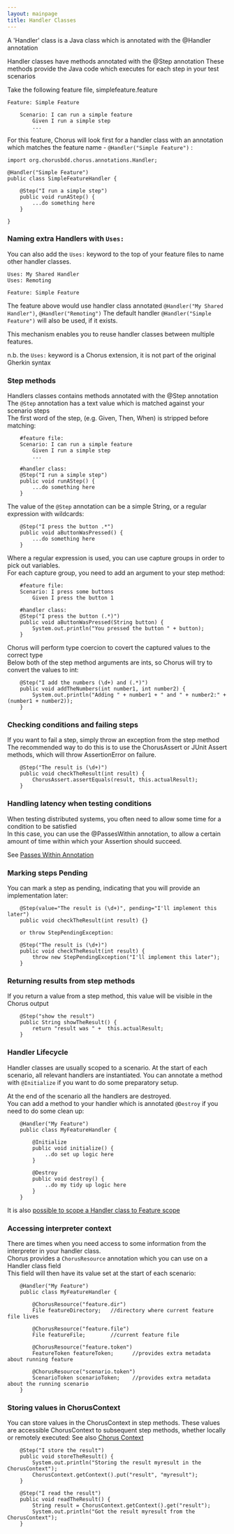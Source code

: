 ```yaml
---
layout: mainpage
title: Handler Classes
---
```


A 'Handler' class is a Java class which is annotated with the @Handler annotation
 
Handler classes have methods annotated with the @Step annotation
These methods provide the Java code which executes for each step in your test scenarios

Take the following feature file, simplefeature.feature
 
    Feature: Simple Feature
    
        Scenario: I can run a simple feature
            Given I run a simple step
            ...

    
For this feature, Chorus will look first for a handler class with an annotation which matches the feature name - `@Handler("Simple Feature")` :

    import org.chorusbdd.chorus.annotations.Handler;

    @Handler("Simple Feature")
    public class SimpleFeatureHandler {

        @Step("I run a simple step") 
        public void runAStep() {
            ...do something here
        }

    }
            
### Naming extra Handlers with `Uses:` ###

You can also add the `Uses:` keyword to the top of your feature files to name other handler classes.  

    Uses: My Shared Handler
    Uses: Remoting
    
    Feature: Simple Feature

The feature above would use handler class annotated `@Handler("My Shared Handler")`, `@Handler("Remoting")` 
The default handler `@Handler("Simple Feature")` will also be used, if it exists.

This mechanism enables you to reuse handler classes between multiple features.
        
n.b. the `Uses:` keyword is a Chorus extension, it is not part of the original Gherkin syntax

### Step methods ###

Handlers classes contains methods annotated with the @Step annotation  
The `@Step` annotation has a text value which is matched against your scenario steps  
The first word of the step, (e.g. Given, Then, When) is stripped before matching:

        #feature file:
        Scenario: I can run a simple feature
            Given I run a simple step
            ...

        #handler class:
        @Step("I run a simple step") 
        public void runAStep() {
            ...do something here
        }

        
The value of the `@Step` annotation can be a simple String, or a regular expression with wildcards:

        @Step("I press the button .*") 
        public void aButtonWasPressed() {
            ...do something here
        }
        

Where a regular expression is used, you can use capture groups in order to pick out variables.  
For each capture group, you need to add an argument to your step method:

        #feature file:
        Scenario: I press some buttons
            Given I press the button 1
                   
        #handler class:
        @Step("I press the button (.*)") 
        public void aButtonWasPressed(String button) {
            System.out.println("You pressed the button " + button);
        }
    
    
Chorus will perform type coercion to covert the captured values to the correct type  
Below both of the step method arguments are ints, so Chorus will try to convert the values to int:
        
        @Step("I add the numbers (\d+) and (.*)") 
        public void addTheNumbers(int number1, int number2) {
            System.out.println("Adding " + number1 + " and " + number2:" + (number1 + number2));
        }
        

### Checking conditions and failing steps ###

If you want to fail a step, simply throw an exception from the step method  The recommended way to do this is to use the ChorusAssert or JUnit Assert methods, which will throw AssertionError on failure.

        
        @Step("The result is (\d+)") 
        public void checkTheResult(int result) {
            ChorusAssert.assertEquals(result, this.actualResult);
        }
        
### Handling latency when testing conditions ###

When testing distributed systems, you often need to allow some time for a condition to be satisfied  
In this case, you can use the @PassesWithin annotation, to allow a certain amount of time within which your Assertion should succeed.

See [Passes Within Annotation](/PassesWithinAnnotation)


### Marking steps Pending ###

You can mark a step as pending, indicating that you will provide an implementation later:

        @Step(value="The result is (\d+)", pending="I'll implement this later") 
        public void checkTheResult(int result) {}
        
        or throw StepPendingException:
        
        @Step("The result is (\d+)") 
        public void checkTheResult(int result) {
            throw new StepPendingException("I'll implement this later");
        }


### Returning results from step methods ###

If you return a value from a step method, this value will be visible in the Chorus output

        @Step("show the result") 
        public String showTheResult() {
            return "result was " +  this.actualResult;
        }



### Handler Lifecycle ###

Handler classes are usually scoped to a scenario. At the start of each scenario, all relevant handlers are instantiated.
You can annotate a method with `@Initialize` if you want to do some preparatory setup.

At the end of the scenario all the handlers are destroyed.  
You can add a method to your handler which is annotated `@Destroy` if you need to do some clean up:

        @Handler("My Feature")
        public class MyFeatureHandler {

            @Initialize
            public void initialize() {
                ..do set up logic here
            }

            @Destroy
            public void destroy() {
                ..do my tidy up logic here
            }
        }
        
It is also [possible to scope a Handler class to Feature scope](/HandlerScope)

### Accessing interpreter context ###

There are times when you need access to some information from the interpreter in your handler class.  
Chorus provides a `ChorusResource` annotation which you can use on a Handler class field  
This field will then have its value set at the start of each scenario:

        @Handler("My Feature")
        public class MyFeatureHandler {

            @ChorusResource("feature.dir")
            File featureDirectory;   //directory where current feature file lives

            @ChorusResource("feature.file")
            File featureFile;        //current feature file

            @ChorusResource("feature.token")
            FeatureToken featureToken;      //provides extra metadata about running feature
            
            @ChorusResource("scenario.token")
            ScenarioToken scenarioToken;    //provides extra metadata about the running scenario
        }
        
### Storing values in ChorusContext ###

You can store values in the ChorusContext in step methods.
These values are accessible ChorusContext to subsequent step methods, whether locally or remotely executed:
See also [Chorus Context](ChorusContext)

        @Step("I store the result") 
        public void storeTheResult() {
            System.out.println("Storing the result myresult in the ChorusContext");
            ChorusContext.getContext().put("result", "myresult");
        }
        
        @Step("I read the result")
        public void readTheResult() {
            String result = ChorusContext.getContext().get("result");
            System.out.println("Got the result myresult from the ChorusContext");
        }
        
        




    







    


